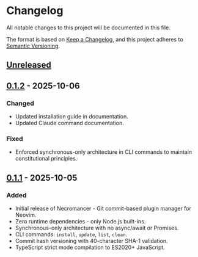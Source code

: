 # Changelog

All notable changes to this project will be documented in this file.

The format is based on [Keep a Changelog](https://keepachangelog.com/en/1.0.0/),
and this project adheres to [Semantic Versioning](https://semver.org/spec/v2.0.0.html).

## [Unreleased]

## [0.1.2] - 2025-10-06

### Changed
- Updated installation guide in documentation.
- Updated Claude command documentation.

### Fixed
- Enforced synchronous-only architecture in CLI commands to maintain constitutional principles.

## [0.1.1] - 2025-10-05

### Added
- Initial release of Necromancer - Git commit-based plugin manager for Neovim.
- Zero runtime dependencies - only Node.js built-ins.
- Synchronous-only architecture with no async/await or Promises.
- CLI commands: `install`, `update`, `list`, `clean`.
- Commit hash versioning with 40-character SHA-1 validation.
- TypeScript strict mode compilation to ES2020+ JavaScript.

[unreleased]: https://github.com/sontixyou/necromancer.nvim/compare/v0.1.2...HEAD
[0.1.2]: https://github.com/sontixyou/necromancer.nvim/compare/v0.1.1...v0.1.2
[0.1.1]: https://github.com/sontixyou/necromancer.nvim/releases/tag/v0.1.1
